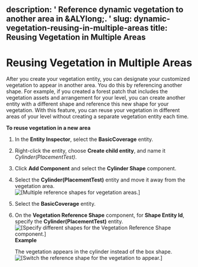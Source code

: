 description: ' Reference dynamic vegetation to another area in &ALYlong;. '
slug: dynamic-vegetation-reusing-in-multiple-areas
title: Reusing Vegetation in Multiple Areas
---
# Reusing Vegetation in Multiple Areas<a name="dynamic-vegetation-reusing-in-multiple-areas"></a>

After you create your vegetation entity, you can designate your customized vegetation to appear in another area\. You do this by referencing another shape\. For example, if you created a forest patch that includes the vegetation assets and arrangement for your level, you can create another entity with a different shape and reference this new shape for your vegetation\. With this feature, you can reuse your vegetation in different areas of your level without creating a separate vegetation entity each time\.

**To reuse vegetation in a new area**

1. In the **Entity Inspector**, select the **BasicCoverage** entity\.

1. Right\-click the entity, choose **Create child entity**, and name it *Cylinder\(PlacementTest\)*\.

1. Click **Add Component** and select the **Cylinder Shape** component\.

1. Select the **Cylinder\(PlacementTest\)** entity and move it away from the vegetation area\.  
![\[Multiple reference shapes for vegetation areas.\]](/images/userguide/vegetation/dynamic/create-new-vegetation-reference-area.png)

1. Select the **BasicCoverage** entity\.

1. On the **Vegetation Reference Shape** component, for **Shape Entity Id**, specify the **Cylinder\(PlacementTest\)** entity\.   
![\[Specify different shapes for the Vegetation Reference Shape component.\]](/images/userguide/vegetation/dynamic/create-new-vegetation-reference-area-1.png)  
**Example**  

   The vegetation appears in the cylinder instead of the box shape\.  
![\[Switch the reference shape for the vegetation to appear.\]](/images/userguide/vegetation/dynamic/create-new-vegetation-reference-area-2.png)